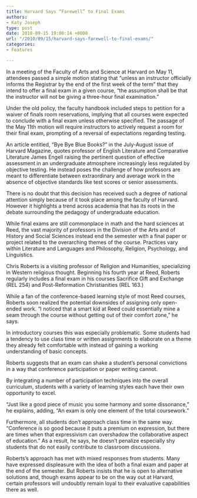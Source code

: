 ```yaml
---
title: Harvard Says “Farewell” to Final Exams
authors:
- Katy Joseph
type: post
date: 2010-09-15 19:00:14 +0000
url: "/2010/09/15/harvard-says-farewell-to-final-exams/"
categories:
- Features

---
```

In a meeting of the Faculty of Arts and Science at Harvard on May 11, attendees passed a simple motion stating that “unless an instructor officially informs the Registrar by the end of the first week of the term” that they intend to offer a final exam in a given course, “the assumption shall be that the instructor will not be giving a three-hour final examination.”

Under the old policy, the faculty handbook included steps to petition for a waiver of finals room reservations, implying that all courses were expected to conclude with a final exam unless otherwise specified. The passage of the May 11th motion will require instructors to actively request a room for their final exam, prompting of a reversal of expectations regarding testing.

An article entitled, “Bye Bye Blue Books?” in the July-August issue of Harvard Magazine, quotes professor of English Literature and Comparative Literature James Engell raising the pertinent question of effective assessment in an undergraduate atmosphere increasingly less regulated by objective testing. He instead poses the challenge of how professors are meant to differentiate between extraordinary and average work in the absence of objective standards like test scores or senior assessments.

There is no doubt that this decision has received such a degree of national attention simply because of it took place among the faculty of Harvard. However it highlights a trend across academia that has its roots in the debate surrounding the pedagogy of undergraduate education.

While final exams are still commonplace in math and the hard sciences at Reed, the vast majority of professors in the Division of the Arts and of History and Social Sciences instead end the semester with a final paper or project related to the overarching themes of the course. Practices vary within Literature and Languages and Philosophy, Religion, Psychology, and Linguistics.

Chris Roberts is a visiting professor of Religion and Humanities, specializing in Western religious thought. Beginning his fourth year at Reed, Roberts regularly includes a final exam in his courses Sacrifice Gift and Exchange (REL 254) and Post-Reformation Christianities (REL 163.)

While a fan of the conference-based learning style of most Reed courses, Roberts soon realized the potential downsides of assigning only open-ended work. “I noticed that a smart kid at Reed could essentially mine a seam through the course without getting out of their comfort zone,” he says.

In introductory courses this was especially problematic. Some students had a tendency to use class time or written assignments to elaborate on a theme they already felt comfortable with instead of gaining a working understanding of basic concepts.

Roberts suggests that an exam can shake a student’s personal convictions in a way that conference participation or paper writing cannot.

By integrating a number of participation techniques into the overall curriculum, students with a variety of learning styles each have their own opportunity to excel.

“Just like a good piece of music you some harmony and some dissonance,” he explains, adding, “An exam is only one element of the total coursework.”

Furthermore, all students don’t approach class time in the same way. “Conference is so good because it puts a premium on expression, but there are times when that expressivism can overshadow the collaborative aspect of education.” As a result, he says, he doesn’t penalize especially shy students that do not easily contribute to classroom discussions.

Roberts’s approach has met with mixed responses from students. Many have expressed displeasure with the idea of both a final exam and paper at the end of the semester. But Roberts insists that he is open to alternative solutions and, though exams appear to be on the way out at Harvard, certain professors will undoubtly remain loyal to their evaluative capabilities there as well.